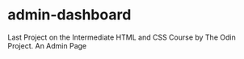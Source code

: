 # admin-dashboard
Last Project on the Intermediate HTML and CSS Course by The Odin Project.  An Admin Page
